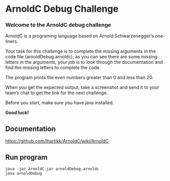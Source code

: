 # ArnoldC Debug Challenge

### **Welcome to the ArnoldC debug challenge**

ArnoldC is a programing language based on Arnold Schwarzenegger’s one-liners.

Your task for this challenge is to complete the missing arguments in the code file (arnoldDebug.arnoldc), as you can see there are some missing letters in the arguments, your job is to look through the documentation and find the missing letters to complete the code. 

The program prints the even numbers greater than 0 and less than 20.

When you get the expected output, take a screenshot and send it to your team’s chat to get the link for the next challenge.


Before you start, make sure you have java installed.

**Good luck!**

## **Documentation**
https://github.com/lhartikk/ArnoldC/wiki/ArnoldC

## **Run program** 
    java -jar ArnoldC.jar arnoldDebug.arnoldc
    java arnoldDebug

